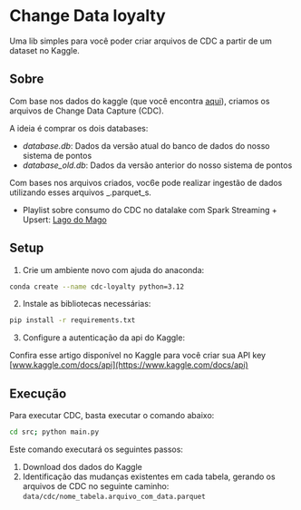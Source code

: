 # Change Data loyalty

Uma lib simples para você poder criar arquivos de CDC a partir de um dataset no Kaggle.

## Sobre

Com base nos dados do kaggle (que você encontra [aqui](https://www.kaggle.com/datasets/teocalvo/teomewhy-loyalty-system)), criamos os arquivos de Change Data Capture (CDC).

A ideia é comprar os dois databases:
- _database.db_: Dados da versão atual do banco de dados do nosso sistema de pontos
- _database_old.db_: Dados da versão anterior do nosso sistema de pontos

Com bases nos arquivos criados, voc6e pode realizar ingestão de dados utilizando esses arquivos _.parquet_s.

- Playlist sobre consumo do CDC no datalake com Spark Streaming + Upsert: [Lago do Mago](https://www.youtube.com/playlist?list=PLvlkVRRKOYFTcLehYZ2Bd5hGIcLH0dJHE)

## Setup

1. Crie um ambiente novo com ajuda do anaconda:

```bash
conda create --name cdc-loyalty python=3.12
```

2. Instale as bibliotecas necessárias:

```bash
pip install -r requirements.txt
```

3. Configure a autenticação da api do Kaggle:

Confira esse artigo disponível no Kaggle para você criar sua API key [www.kaggle.com/docs/api](https://www.kaggle.com/docs/api)

## Execução

Para executar CDC, basta executar o comando abaixo:

```bash
cd src; python main.py
```

Este comando executará os seguintes passos:

1. Download dos dados do Kaggle
2. Identificação das mudanças existentes em cada tabela, gerando os arquivos de CDC no seguinte caminho: `data/cdc/nome_tabela.arquivo_com_data.parquet`
